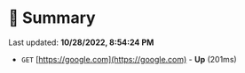 # 📖 Summary
Last updated: **10/28/2022, 8:54:24 PM**

- `GET` [https://google.com](https://google.com) - **Up** (201ms)
